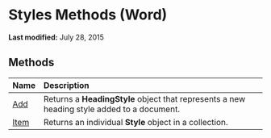 
# Styles Methods (Word)

 **Last modified:** July 28, 2015


## Methods



|**Name**|**Description**|
|:-----|:-----|
| [Add](b576d8a0-923b-f0dd-0f5f-6a243392d134.md)|Returns a  **HeadingStyle** object that represents a new heading style added to a document.|
| [Item](efe843f3-d2d1-3bdc-c5d5-1255d50f8d95.md)|Returns an individual  **Style** object in a collection.|
